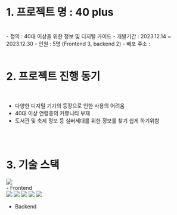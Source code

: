 # 1. 프로젝트 명 : 40 plus 
<br>
 - 정의 : 40대 이상을 위한 정보 및 디지털 가이드
 - 개발기간 : 2023.12.14 ~ 2023.12.30
 - 인원 : 5명 (Frontend 3, backend 2)
 - 배포 주소 : 

<br>
<br>

# 2. 프로젝트 진행 동기
<br>

<ul>
  <li>다양한 디지털 기기의 등장으로 인한 사용의 어려움</li>
  <li>40대 이상 연령층의 커뮤니티 부재</li>
  <li>도서관 및 축제 정보 등 실버세대를 위한 정보를 찾기 쉽게 하기위함</li>
</ul>

<br>
<br>

# 3. 기술 스택
<img src="https://img.shields.io/badge/표시할이름-색상?style=for-the-badge&logo=기술스택아이콘&logoColor=white">

<br>
- Frontend <br>
<div>
 <img src="https://img.shields.io/badge/html5-E34F26?style=for-the-badge&logo=html5&logoColor=white">
 <img src="https://img.shields.io/badge/javascript-F7DF1E?style=for-the-badge&logo=javascript&logoColor=black">
 <img src="https://img.shields.io/badge/css-1572B6?style=for-the-badge&logo=css3&logoColor=white">
 <img src="https://img.shields.io/badge/ejs-B4CA65?style=for-the-badge&logo=ejs&logoColor=white">
 <img src="https://img.shields.io/badge/sweetalert-F05138?style=for-the-badge&logo=sweetalert&logoColor=white">
</div>

- Backend <br>
<div>
 
</div>
